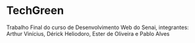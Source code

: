 # TechGreen
Trabalho Final do curso de Desenvolvimento Web do Senai, integrantes: Arthur Vinícius, Dérick Heliodoro, Ester de Oliveira e Pablo Alves
